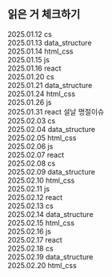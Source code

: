 <h2> 읽은 거 체크하기 </h2>

2025.01.12  cs <br>
2025.01.13 data_structure <br>
2025.01.14  html_css<br>
2025.01.15  js<br>
2025.01.16  react<br>
2025.01.20  cs<br>
2025.01.21 data_structure <br>
2025.01.24  html_css<br>
2025.01.26  js<br>
2025.01.31  react 설날 명절이슈 <br>
2025.02.03 cs <br>
2025.02.04 data_structure <br>
2025.02.05 html_css <br>
2025.02.06 js <br>
2025.02.07 react <br>
2025.02.08 cs <br>
2025.02.09 data_structure <br>
2025.02.10 html_css <br>
2025.02.11 js <br>
2025.02.12 react <br>
2025.02.13 cs <br>
2025.02.14 data_structure <br>
2025.02.15 html_css <br>
2025.02.16 js <br>
2025.02.17 react <br>
2025.02.18 cs <br>
2025.02.19 data_structure <br>
2025.02.20 html_css <br>